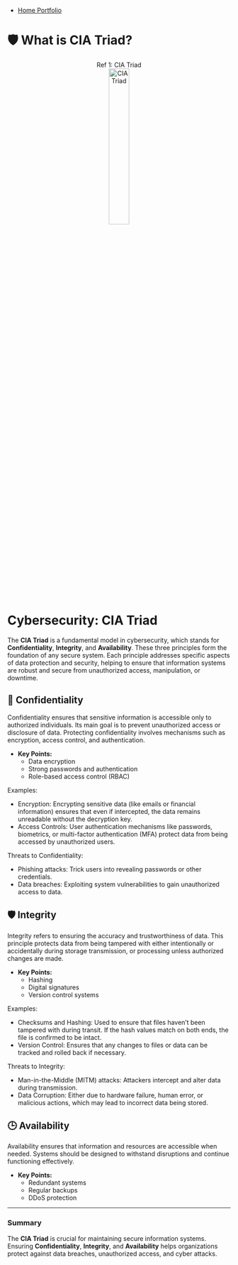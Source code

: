 

- <a href="https://github.com/rafa0c">Home Portfolio</a>

# 🛡️ What is CIA Triad?

<p align="center">
Ref 1: CIA Triad<br/>
<img src="https://i.imgur.com/VQO9Yfh.png" height="30%" width="30%" alt="CIA Triad"/>
<br />
<br />
</p>

# Cybersecurity: CIA Triad

The **CIA Triad** is a fundamental model in cybersecurity, which stands for **Confidentiality**, **Integrity**, and **Availability**. These three principles form the foundation of any secure system. Each principle addresses specific aspects of data protection and security, helping to ensure that information systems are robust and secure from unauthorized access, manipulation, or downtime.

## 🔐 Confidentiality
Confidentiality ensures that sensitive information is accessible only to authorized individuals. Its main goal is to prevent unauthorized access or disclosure of data. Protecting confidentiality involves mechanisms such as encryption, access control, and authentication.

- **Key Points:**
  - Data encryption
  - Strong passwords and authentication
  - Role-based access control (RBAC)
 
Examples:
- Encryption: Encrypting sensitive data (like emails or financial information) ensures that even if intercepted, the data remains unreadable without the decryption key.
- Access Controls: User authentication mechanisms like passwords, biometrics, or multi-factor authentication (MFA) protect data from being accessed by unauthorized users.


Threats to Confidentiality:
- Phishing attacks: Trick users into revealing passwords or other credentials.
- Data breaches: Exploiting system vulnerabilities to gain unauthorized access to data.



## 🛡️ Integrity
Integrity refers to ensuring the accuracy and trustworthiness of data. This principle protects data from being tampered with either intentionally or accidentally during storage transmission, or processing unless authorized changes are made.

- **Key Points:**
  - Hashing
  - Digital signatures
  - Version control systems
 

Examples:
- Checksums and Hashing: Used to ensure that files haven’t been tampered with during transit. If the hash values match on both ends, the file is confirmed to be intact.
- Version Control: Ensures that any changes to files or data can be tracked and rolled back if necessary.


Threats to Integrity:
- Man-in-the-Middle (MITM) attacks: Attackers intercept and alter data during transmission.
- Data Corruption: Either due to hardware failure, human error, or malicious actions, which may lead to incorrect data being stored.



## 🕒 Availability
Availability ensures that information and resources are accessible when needed. Systems should be designed to withstand disruptions and continue functioning effectively.

- **Key Points:**
  - Redundant systems
  - Regular backups
  - DDoS protection



---

### Summary
The **CIA Triad** is crucial for maintaining secure information systems. Ensuring **Confidentiality**, **Integrity**, and **Availability** helps organizations protect against data breaches, unauthorized access, and cyber attacks.




<!--
Ref 2: Virtual box  <br/>
<img src="" height="80%" width="80%" alt="Disk Sanitization Steps"/>
<br />
<br />
Ref 3: Add users in AD: <br/>
<img src="" height="80%" width="80%" alt="Disk Sanitization Steps"/>
<br />
<br />
Ref 4: User Name File  <br/>
<img src="" height="80%" width="80%" alt="Disk Sanitization Steps"/>
<br />
<br />
Ref 5: PowerShell script for new users   <br/>
<img src="" height="80%" width="80%" alt="Disk Sanitization Steps"/>
<br />
<br />
Ref 6: create the new users   <br/>
<img src="" height="80%" width="80%" alt="Disk Sanitization Steps"/>
<br />
<br />
Ref 7: show the new user in the GUI  <br/>
<img src="" height="80%" width="80%" alt="Disk Sanitization Steps"/>
-->



